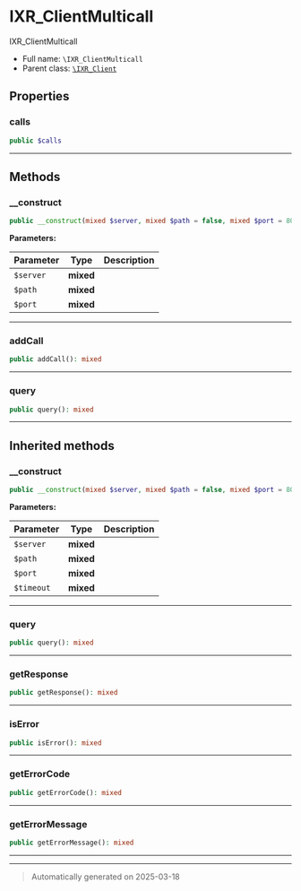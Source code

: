 
# IXR_ClientMulticall

IXR_ClientMulticall



* Full name: `\IXR_ClientMulticall`
* Parent class: [`\IXR_Client`](./IXR_Client.md)



## Properties


### calls



```php
public $calls
```






***

## Methods


### __construct



```php
public __construct(mixed $server, mixed $path = false, mixed $port = 80): mixed
```








**Parameters:**

| Parameter | Type | Description |
|-----------|------|-------------|
| `$server` | **mixed** |  |
| `$path` | **mixed** |  |
| `$port` | **mixed** |  |





***

### addCall



```php
public addCall(): mixed
```












***

### query



```php
public query(): mixed
```












***


## Inherited methods


### __construct



```php
public __construct(mixed $server, mixed $path = false, mixed $port = 80, mixed $timeout = 15): mixed
```








**Parameters:**

| Parameter | Type | Description |
|-----------|------|-------------|
| `$server` | **mixed** |  |
| `$path` | **mixed** |  |
| `$port` | **mixed** |  |
| `$timeout` | **mixed** |  |





***

### query



```php
public query(): mixed
```












***

### getResponse



```php
public getResponse(): mixed
```












***

### isError



```php
public isError(): mixed
```












***

### getErrorCode



```php
public getErrorCode(): mixed
```












***

### getErrorMessage



```php
public getErrorMessage(): mixed
```












***


***
> Automatically generated on 2025-03-18
